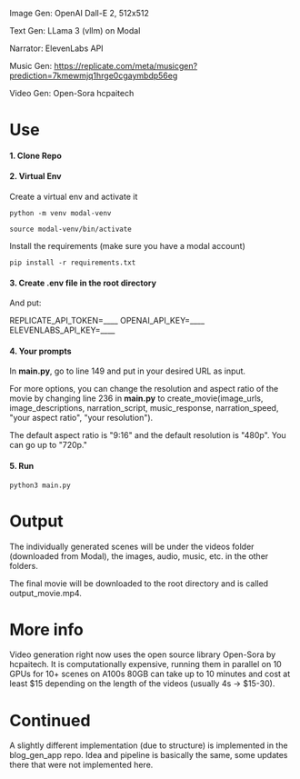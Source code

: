 Image Gen: OpenAI Dall-E 2, 512x512

Text Gen: LLama 3 (vllm) on Modal

Narrator: ElevenLabs API

Music Gen: https://replicate.com/meta/musicgen?prediction=7kmewmjq1hrge0cgaymbdp56eg

Video Gen: Open-Sora hcpaitech



# Use


#### 1. Clone Repo



#### 2. Virtual Env

Create a virtual env and activate it

```python -m venv modal-venv```

```source modal-venv/bin/activate```

Install the requirements (make sure you have a modal account)

```pip install -r requirements.txt```


#### 3. Create .env file in the root directory

And put:

REPLICATE_API_TOKEN=____
OPENAI_API_KEY=____
ELEVENLABS_API_KEY=____


#### 4. Your prompts

In **main.py**, go to line 149 and put in your desired URL as input.


For more options, you can change the resolution and aspect ratio of the movie by changing line 236 in **main.py** to create_movie(image_urls, image_descriptions, narration_script, music_response, narration_speed, "your aspect ratio", "your resolution").

The default aspect ratio is "9:16" and the default resolution is "480p". You can go up to "720p."


#### 5. Run

```python3 main.py```



# Output

The individually generated scenes will be under the videos folder (downloaded from Modal), the images, audio, music, etc. in the other folders.

The final movie will be downloaded to the root directory and is called output_movie.mp4.



# More info

Video generation right now uses the open source library Open-Sora by hcpaitech. It is computationally expensive, running them in parallel on 10 GPUs for 10+ scenes on A100s 80GB can take up to 10 minutes and cost at least $15 depending on the length of the videos (usually 4s -> $15-30).


# Continued

A slightly different implementation (due to structure) is implemented in the blog_gen_app repo. Idea and pipeline is basically the same, some updates there that were not implemented here.
